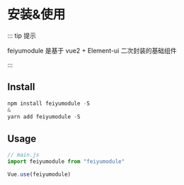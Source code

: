 # 安装&使用

::: tip 提示

feiyumodule 是基于 vue2 + Element-ui  二次封装的基础组件

:::

## Install

```js
npm install feiyumodule -S
&
yarn add feiyumodule -S
```

## Usage

```js
// main.js
import feiyumodule from "feiyumodule"

Vue.use(feiyumodule)
```

